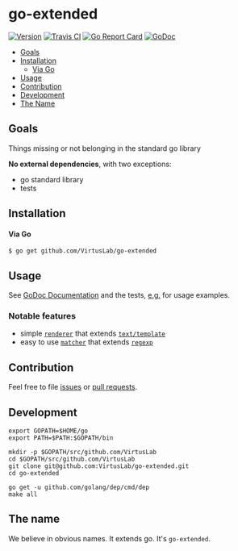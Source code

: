 # go-extended

[![Version](https://img.shields.io/badge/version-v0.0.2-brightgreen.svg)](https://github.com/VirtusLab/go-extended/releases/tag/v0.0.2)
[![Travis CI](https://img.shields.io/travis/VirtusLab/go-extended.svg)](https://travis-ci.org/VirtusLab/go-extended)
[![Go Report Card](https://goreportcard.com/badge/github.com/VirtusLab/go-extended "Go Report Card")](https://goreportcard.com/report/github.com/VirtusLab/go-extended)
[![GoDoc](https://godoc.org/github.com/VirtusLab/go-extended?status.svg "GoDoc Documentation")](https://godoc.org/github.com/VirtusLab/go-extended/)

* [Goals](README.md#goals)
* [Installation](README.md#installation)
  * [Via Go](README.md#via-go)
* [Usage](README.md#usage)
* [Contribution](README.md#contribution)
* [Development](README.md#development)
* [The Name](README.md#the-name)

## Goals

Things missing or not belonging in the standard go library

**No external dependencies**, with two exceptions:
- go standard library
- tests

## Installation
#### Via Go

```console
$ go get github.com/VirtusLab/go-extended
```

## Usage

See [GoDoc Documentation](https://godoc.org/github.com/VirtusLab/go-extended/)
and the tests, [e.g.](https://github.com/VirtusLab/go-extended/blob/master/pkg/renderer/render_test.go) 
for usage examples.

### Notable features

- simple [`renderer`](https://godoc.org/github.com/VirtusLab/go-extended/pkg/renderer) that extends [`text/template`](https://golang.org/pkg/text/template/)
- easy to use [`matcher`](https://godoc.org/github.com/VirtusLab/go-extended/pkg/matcher) that extends [`regexp`](https://golang.org/pkg/regexp/)

## Contribution

Feel free to file [issues](https://github.com/VirtusLab/go-extended/issues) 
or [pull requests](https://github.com/VirtusLab/go-extended/pulls).

## Development

    export GOPATH=$HOME/go
    export PATH=$PATH:$GOPATH/bin
    
    mkdir -p $GOPATH/src/github.com/VirtusLab
    cd $GOPATH/src/github.com/VirtusLab
    git clone git@github.com:VirtusLab/go-extended.git
    cd go-extended
    
    go get -u github.com/golang/dep/cmd/dep
    make all

## The name

We believe in obvious names. It extends go. It's `go-extended`.
